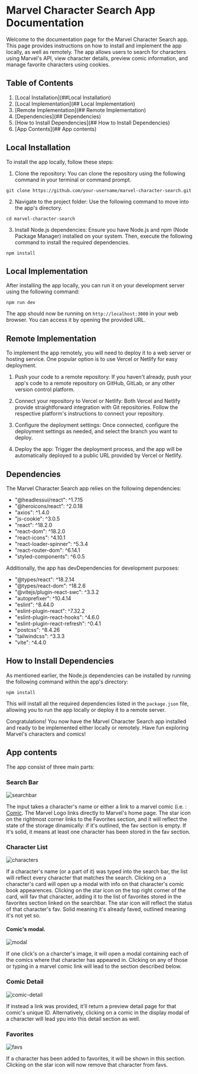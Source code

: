 # Marvel Character Search App Documentation

Welcome to the documentation page for the Marvel Character Search app. This page provides instructions on how to install and implement the app locally, as well as remotely. The app allows users to search for characters using Marvel's API, view character details, preview comic information, and manage favorite characters using cookies.

## Table of Contents

1.  [Local Installation](##Local Installation)
2.  [Local Implementation](## Local Implementation)
3.  [Remote Implementation](## Remote Implementation)
4.  [Dependencies](## Dependencies)
5.  [How to Install Dependencies](## How to Install Dependencies)
6.  [App Contents](## App contents)

## Local Installation

To install the app locally, follow these steps:

1.  Clone the repository: You can clone the repository using the following command in your terminal or command prompt.

`git clone https://github.com/your-username/marvel-character-search.git` 

2.  Navigate to the project folder: Use the following command to move into the app's directory.

`cd marvel-character-search` 

3.  Install Node.js dependencies: Ensure you have Node.js and npm (Node Package Manager) installed on your system. Then, execute the following command to install the required dependencies.

`npm install` 

## Local Implementation

After installing the app locally, you can run it on your development server using the following command:

`npm run dev` 

The app should now be running on `http://localhost:3000` in your web browser. You can access it by opening the provided URL.

## Remote Implementation

To implement the app remotely, you will need to deploy it to a web server or hosting service. One popular option is to use Vercel or Netlify for easy deployment.

1.  Push your code to a remote repository: If you haven't already, push your app's code to a remote repository on GitHub, GitLab, or any other version control platform.
    
2.  Connect your repository to Vercel or Netlify: Both Vercel and Netlify provide straightforward integration with Git repositories. Follow the respective platform's instructions to connect your repository.
    
3.  Configure the deployment settings: Once connected, configure the deployment settings as needed, and select the branch you want to deploy.
    
4.  Deploy the app: Trigger the deployment process, and the app will be automatically deployed to a public URL provided by Vercel or Netlify.
    

## Dependencies

The Marvel Character Search app relies on the following dependencies:

-   "@headlessui/react": ^1.7.15
-   "@heroicons/react": ^2.0.18
-   "axios": ^1.4.0
-   "js-cookie": ^3.0.5
-   "react": ^18.2.0
-   "react-dom": ^18.2.0
-   "react-icons": ^4.10.1
-   "react-loader-spinner": ^5.3.4
-   "react-router-dom": ^6.14.1
-   "styled-components": ^6.0.5

Additionally, the app has devDependencies for development purposes:

-   "@types/react": ^18.2.14
-   "@types/react-dom": ^18.2.6
-   "@vitejs/plugin-react-swc": ^3.3.2
-   "autoprefixer": ^10.4.14
-   "eslint": ^8.44.0
-   "eslint-plugin-react": ^7.32.2
-   "eslint-plugin-react-hooks": ^4.6.0
-   "eslint-plugin-react-refresh": ^0.4.1
-   "postcss": ^8.4.26
-   "tailwindcss": ^3.3.3
-   "vite": ^4.4.0

## How to Install Dependencies

As mentioned earlier, the Node.js dependencies can be installed by running the following command within the app's directory:

`npm install` 

This will install all the required dependencies listed in the `package.json` file, allowing you to run the app locally or deploy it to a remote server.

Congratulations! You now have the Marvel Character Search app installed and ready to be implemented either locally or remotely. Have fun exploring Marvel's characters and comics!

## App contents

The app consist of three main parts:

### Search Bar

![searchbar](https://github.com/JohnFScha/MarvelCharacterSearchApp/assets/115885102/4ee829fc-baa5-438a-b84c-da4ffa6e6327)

The input takes a character's name or either a link to a marvel comic (i.e. : [Comic](https://www.marvel.com/comics/issue/107556/star_wars_the_mandalorian_season_2_2023_2). The Marvel Logo links directly to Marvel's home page. The star icon on the rightmost corner links to the Favorites section, and it will reflect the state of the storage dinamically: if it's outlined, the fav section is empty. If it's solid, it means at least one character has been stored in the fav section.

### Character List

![characters](https://github.com/JohnFScha/MarvelCharacterSearchApp/assets/115885102/e8ccf0eb-44fb-4fc5-84ad-b2061df53a1f)

If a character's name (or a part of it) was typed into the search bar, the list will reflect every character that matches the search. Clicking on a character's card will open up a modal with info on that character's comic book appearences. Clicking on the star icon on the top right corner of the card, will fav that character, adding it to the list of favorites stored in the favorites section linked on the searchbar. The star icon will reflect the status of that character's fav. Solid meaning it's already faved, outlined meaning it's not yet so.

#### Comic's modal.

![modal](https://github.com/JohnFScha/MarvelCharacterSearchApp/assets/115885102/c73b8890-bac1-41bd-b39d-34f1f78d142e)

If one click's on a charcter's image, it will open a modal containing each of the comics where that character has appeared in. Clicking on any of those or typing in a marvel comic link will lead to the section described below.

### Comic Detail

![comic-detail](https://github.com/JohnFScha/MarvelCharacterSearchApp/assets/115885102/8b1615bf-560f-4414-8c60-4a0c74bd78da)

If instead a link was provided, it'll return a preview detail page for that comic's unique ID. Alternatively, clicking on a comic in the display modal of a character will lead ypu into this detail section as well.

### Favorites

![favs](https://github.com/JohnFScha/MarvelCharacterSearchApp/assets/115885102/c421a090-4a6c-4209-a0be-9a6d258026fc)

If a character has been added to favorites, it will be shown in this section. Clicking on the star icon will now remove that character from favs.
